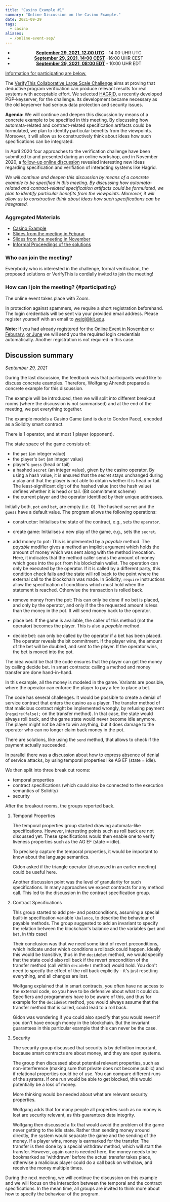 ```yaml
--- 
title: "Casino Example #1"
summary: "Online Discussion on the Casino Example."
date: 2021-09-29
tags:
  - casino
aliases:
  - /online-event-sep/
---
```


<center>

- **[September 29, 2021, 12:00 UTC](https://www.timeanddate.com/worldclock/fixedtime.html?msg=VerifyThis&iso=20210519T12&p1=%3A&ah=2)** - 14:00 UHR UTC<br>
- **[September 29, 2021, 14:00 CEST](https://www.timeanddate.com/worldclock/fixedtime.html?msg=VerifyThis&iso=20210519T12&p1=%3A&ah=2)** -16:00 UHR CEST<br>
- **[September 29, 2021, 08:00 EDT](https://www.timeanddate.com/worldclock/fixedtime.html?msg=VerifyThis&iso=20210519T12&p1=%3A&ah=2)** - 10:00 UHR EDT

</center>

[Information for participating are below.](#participating)

The [VerifyThis Collaborative Large Scale Challenge](/) aims at proving
that deductive program verification can produce relevant results for
real systems with acceptable effort. We selected
[HAGRID](https://gitlab.com/hagrid-keyserver/hagrid), a recently
developed PGP-keyserver, for the challenge. Its development became
necessary as the old keyserver had serious data protection and security
issues.

**Agenda:** We will continue and deepen this discussion by means of a
concrete example to be specified in this meeting. By discussing how
automata-related and contract-related specification artifacts could be
formulated, we plan to identify particular benefits from the viewpoints.
Moreover, it will allow us to constructively think about ideas how such
specifications can be integrated.

In April 2020 four approaches to the verification challenge have been
submitted to and presented during an online workshop, and in November
2020, a [follow-up online discussion](/events/2021-06-23-online-event/) revealed
interesting new ideas regarding specification and verifiation of
interacting systems like Hagrid.

*We will continue and deepen this discussion by means of a concrete
example to be specified in this meeting. By discussing how
automata-related and contract-related specification artifacts could be
formulated, we plan to identify particular benefits from the viewpoints.
Moreover, it will allow us to constructive think about ideas how such
specifications can be integrated.*

### Aggregated Materials

-   [Casino Example](/02casino)
-   [Slides from the meeting in Feburar](/01hagrid/VerifyThisLTC-Feb2021.pdf)
-   [Slides from the meeting in November](/01hagrid/VerifyThisLTC-Nov2020.pdf)
-   [Informal Proceedings of the solutions](https://publikationen.bibliothek.kit.edu/1000119426)

### Who can join the meeting?

Everybody who is interested in the challenge, formal verification, the
proposed solutions or VerifyThis is cordially invited to join the
meeting!

### How can I join the meeting? {#participating}

The online event takes place with Zoom.

In protection against spammers, we require a short registration
beforehand. The login credentials will be sent via your provided email
address. Please register yourself with an email to
[weigl\@kit.edu](mailto:weigl@kit.edu?subject=VTLTC%20registration).

**Note:** If you had already registered for the [Online Event in
November](/events/2020-11-27-online-event/) [or Feburary](/events/2020-02-12-online-event/), [or
June](/events/2021-06-23-online-event/) we will send you the required login
credentials automatically. Another registration is not required in this
case.


## Discussion summary

*September 29, 2021* 

During the last discussion, the feedback was that participants would like to
discuss concrete examples. Therefore, Wolfgang Ahrendt prepared a concrete
example for this discussion.

The example will be introduced, then we will split into different breakout rooms
(where the discussion is not summarised) and at the end of the meeting, we put
everything together.

The example models a Casino Game (and is due to Gordon Pace), encoded
as a Solidity smart contract.

There is 1 operator, and at most 1 player (opponent). 

The state space of the game consists of:
- the `pot` (an integer value)
- the player's `bet` (an integer value)
- player's `guess` (head or tail)
- a hashed `secret` (an integer value), given by the casino operator. 
  By using a hash value, it is ensured that the secret stays unchanged
  during a play and that the player is not able to obtain whether it is head or tail.
  The least-significant digit of the hashed value (not the hash value)
  defines whether it is head or tail. (Bit commitment scheme)
- the current player and the operator identified by their unique addresses.

Initially both, `pot` and `bet`, are empty (i.e. 0). The hashed `secret` and the `guess`
have a default value. The program allows the following operations:

- constructor: Initialises the state of the contract, e.g., sets the `operator`.

- create game: Initialises a new play of the game, e.g., sets the `secret`.

- add money to pot: This is implemented by a *payable* method. The
  *payable* modifier gives a method an implicit argument which holds
  the amount of money which was sent along with the method
  invocation. Here, it indicates that the method caller sends the
  amount of money which goes into the `pot` from his blockchain
  wallet. The operation can only be executed by the operator. If it is
  called by a different party, this condition check fails and the
  state will roll back to the point where the external call to the
  blockchain was made. In Solidity, `require` instructions allow the
  specification of conditions which must hold when the statement is reached.
  Otherwise the transaction is rolled back.

- remove money from the pot: This can only be done if no bet is
  placed, and only by the operator, and only if the the requested
  amount is less than the money in the pot. It will send money back to
  the operator.

- place bet: If the game is available, the caller of this method (not
  the operator) becomes the player.
  This is also a *payable* method.

- decide bet: can only be called by the operator if a bet has been
  placed. The operator reveals the bit commitment. If the player wins,
  the amount of the bet will be doubled, and sent to the player. If
  the operator wins, the bet is moved into the pot.

The idea would be that the code ensures that the player can get the money by
calling decide bet. In smart contracts: calling a method and money transfer are
done hand-in-hand.

In this example, all the money is modeled in the game. Variants are possible,
where the operator can enforce the player to pay a fee to place a bet.

The code has several challenges. It would be possible to create a
denial of service contract that enters the casino as a player. The
transfer method of that malicious contract might be implemented
wrongly, by refusing payment (`require(false);` on the transfer
method). In that case, the state would always roll back, and the game
state would never become idle anymore. The player might not be able to
win anything, but it does damage to the operator who can no longer
claim back money in the pot.

There are solutions, like using the `send` method, that allows to check if the
payment actually succeeded.

In parallel there was a discussion about how to express absence of denial of
service attacks, by using temporal properties like AG EF (state = idle).

We then split into three break out rooms:

- temporal properties
- contract specifications (which could also be connected to the execution 
  semantics of Solidity)
- security

After the breakout rooms, the groups reported back.

1. Temporal Properties

    The temporal properties group started drawing automata-like specifications.
    However, interesting points such as roll back are not discussed yet. These
    specifications would then enable one to verify liveness properties such as the
    AG EF (state = idle).

    To precisely capture the temporal properties, it would be important to know
    about the language semantics.

    Gidon asked if the triangle operator (discussed in an earlier meeting) could be
    useful here.

    Another discussion point was the level of granularity for such specifications.
    In many approaches we expect contracts for any method call. This led to the
    discussion in the contract specification group.


2. Contract Specifications

    This group started to add pre- and postconditions, assuming a special
    built-in specification variable `\balance`, to describe the behaviour of
    payable methods. The group suggested to add an invariant to specify the
    relation between the blockchain's balance and the variables (`pot` and
    `bet`, in this case)

    Their conclusion was that we need some kind of revert preconditions, which
    indicate under which conditions a rollback could happen. Ideally this would
    be transitive, thus in the `decideBet` method, we would specify that the
    state could also roll back if the revert precondition of the transfer method
    (call within `decideBet` method) would hold. You don't need to specify the
    effect of the roll back explicitly - it's just resetting everything, and all
    changes are lost.

    Wolfgang explained that in smart contracts, you often have no access to the
    external code, so you have to be defensive about what it could do.
    Specifiers and programmers have to be aware of this, and thus for example
    for the `decideBet` method, you would always assume that the transfer method
    that is called, could lead to a roll back.

    Gidon was wondering if you could also specify that you would revert if you
    don't have enough money in the blockchain. But the invariant guarantees in
    this particular example that this can never be the case.

3. Security 

    The security group discussed that security is by definition important,
    because smart contracts are about money, and they are open systems.

    The group then discussed about potential relevant properties, such as
    non-interference (making sure that private does not become public) and if
    relational properties could be of use. You can compare different runs of the
    systems. If one run would be able to get blocked, this would potentially be
    a loss of money.

    More thinking would be needed about what are relevant security properties.

    Wolfgang adds that for many people all properties such as no money is lost
    are security relevant, as this guarantees data integrity.

    Wolfgang then discussed a fix that would avoid the problem of the game never
    getting to the idle state. Rather than sending money around directly, the
    system would separate the game and the sending of the money. If a player wins,
    money is earmarked for the transfer. The transfer is then done by a special
    withdraw method, which will start the transfer. However, again care is needed
    here, the money needs to be bookmarked as 'withdrawn' before the actual
    transfer takes place, otherwise a malicious player could do a call back on
    withdraw, and receive the money multiple times.


During the next meeting, we will continue the discussion on this example and we
will focus on the interaction between the temporal and the contract
specifications. In the mean time, all groups are invited to think more about how
to specify the behaviour of the program.
